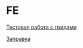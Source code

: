 # FE

[Тестовая работа с гридами](https://alruoff.github.io/FE/tree/main/TEST_GRID/index.html)

[Заправка](https://alruoff.github.io/FE/BENSINON/index.html)
